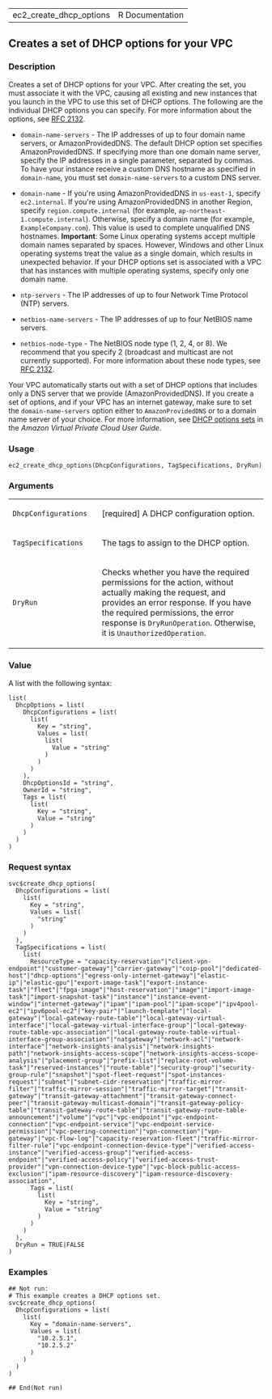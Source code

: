 <table style="width: 100%;">
<tbody>
<tr class="odd">
<td>ec2_create_dhcp_options</td>
<td style="text-align: right;">R Documentation</td>
</tr>
</tbody>
</table>

## Creates a set of DHCP options for your VPC

### Description

Creates a set of DHCP options for your VPC. After creating the set, you
must associate it with the VPC, causing all existing and new instances
that you launch in the VPC to use this set of DHCP options. The
following are the individual DHCP options you can specify. For more
information about the options, see [RFC
2132](https://www.ietf.org/rfc/rfc2132.txt).

-   `domain-name-servers` - The IP addresses of up to four domain name
    servers, or AmazonProvidedDNS. The default DHCP option set specifies
    AmazonProvidedDNS. If specifying more than one domain name server,
    specify the IP addresses in a single parameter, separated by commas.
    To have your instance receive a custom DNS hostname as specified in
    `domain-name`, you must set `domain-name-servers` to a custom DNS
    server.

-   `domain-name` - If you're using AmazonProvidedDNS in `us-east-1`,
    specify `ec2.internal`. If you're using AmazonProvidedDNS in another
    Region, specify `region.compute.internal` (for example,
    `⁠ap-northeast-1.compute.internal⁠`). Otherwise, specify a domain name
    (for example, `ExampleCompany.com`). This value is used to complete
    unqualified DNS hostnames. **Important**: Some Linux operating
    systems accept multiple domain names separated by spaces. However,
    Windows and other Linux operating systems treat the value as a
    single domain, which results in unexpected behavior. If your DHCP
    options set is associated with a VPC that has instances with
    multiple operating systems, specify only one domain name.

-   `ntp-servers` - The IP addresses of up to four Network Time Protocol
    (NTP) servers.

-   `netbios-name-servers` - The IP addresses of up to four NetBIOS name
    servers.

-   `netbios-node-type` - The NetBIOS node type (1, 2, 4, or 8). We
    recommend that you specify 2 (broadcast and multicast are not
    currently supported). For more information about these node types,
    see [RFC 2132](https://www.ietf.org/rfc/rfc2132.txt).

Your VPC automatically starts out with a set of DHCP options that
includes only a DNS server that we provide (AmazonProvidedDNS). If you
create a set of options, and if your VPC has an internet gateway, make
sure to set the `domain-name-servers` option either to
`AmazonProvidedDNS` or to a domain name server of your choice. For more
information, see [DHCP options
sets](https://docs.aws.amazon.com/vpc/latest/userguide/VPC_DHCP_Options.html)
in the *Amazon Virtual Private Cloud User Guide*.

### Usage

    ec2_create_dhcp_options(DhcpConfigurations, TagSpecifications, DryRun)

### Arguments

<table>
<colgroup>
<col style="width: 35%" />
<col style="width: 65%" />
</colgroup>
<tbody>
<tr class="odd">
<td><code
id="ec2_create_dhcp_options_:_DhcpConfigurations">DhcpConfigurations</code></td>
<td><p>[required] A DHCP configuration option.</p></td>
</tr>
<tr class="even">
<td><code
id="ec2_create_dhcp_options_:_TagSpecifications">TagSpecifications</code></td>
<td><p>The tags to assign to the DHCP option.</p></td>
</tr>
<tr class="odd">
<td><code id="ec2_create_dhcp_options_:_DryRun">DryRun</code></td>
<td><p>Checks whether you have the required permissions for the action,
without actually making the request, and provides an error response. If
you have the required permissions, the error response is
<code>DryRunOperation</code>. Otherwise, it is
<code>UnauthorizedOperation</code>.</p></td>
</tr>
</tbody>
</table>

### Value

A list with the following syntax:

    list(
      DhcpOptions = list(
        DhcpConfigurations = list(
          list(
            Key = "string",
            Values = list(
              list(
                Value = "string"
              )
            )
          )
        ),
        DhcpOptionsId = "string",
        OwnerId = "string",
        Tags = list(
          list(
            Key = "string",
            Value = "string"
          )
        )
      )
    )

### Request syntax

    svc$create_dhcp_options(
      DhcpConfigurations = list(
        list(
          Key = "string",
          Values = list(
            "string"
          )
        )
      ),
      TagSpecifications = list(
        list(
          ResourceType = "capacity-reservation"|"client-vpn-endpoint"|"customer-gateway"|"carrier-gateway"|"coip-pool"|"dedicated-host"|"dhcp-options"|"egress-only-internet-gateway"|"elastic-ip"|"elastic-gpu"|"export-image-task"|"export-instance-task"|"fleet"|"fpga-image"|"host-reservation"|"image"|"import-image-task"|"import-snapshot-task"|"instance"|"instance-event-window"|"internet-gateway"|"ipam"|"ipam-pool"|"ipam-scope"|"ipv4pool-ec2"|"ipv6pool-ec2"|"key-pair"|"launch-template"|"local-gateway"|"local-gateway-route-table"|"local-gateway-virtual-interface"|"local-gateway-virtual-interface-group"|"local-gateway-route-table-vpc-association"|"local-gateway-route-table-virtual-interface-group-association"|"natgateway"|"network-acl"|"network-interface"|"network-insights-analysis"|"network-insights-path"|"network-insights-access-scope"|"network-insights-access-scope-analysis"|"placement-group"|"prefix-list"|"replace-root-volume-task"|"reserved-instances"|"route-table"|"security-group"|"security-group-rule"|"snapshot"|"spot-fleet-request"|"spot-instances-request"|"subnet"|"subnet-cidr-reservation"|"traffic-mirror-filter"|"traffic-mirror-session"|"traffic-mirror-target"|"transit-gateway"|"transit-gateway-attachment"|"transit-gateway-connect-peer"|"transit-gateway-multicast-domain"|"transit-gateway-policy-table"|"transit-gateway-route-table"|"transit-gateway-route-table-announcement"|"volume"|"vpc"|"vpc-endpoint"|"vpc-endpoint-connection"|"vpc-endpoint-service"|"vpc-endpoint-service-permission"|"vpc-peering-connection"|"vpn-connection"|"vpn-gateway"|"vpc-flow-log"|"capacity-reservation-fleet"|"traffic-mirror-filter-rule"|"vpc-endpoint-connection-device-type"|"verified-access-instance"|"verified-access-group"|"verified-access-endpoint"|"verified-access-policy"|"verified-access-trust-provider"|"vpn-connection-device-type"|"vpc-block-public-access-exclusion"|"ipam-resource-discovery"|"ipam-resource-discovery-association",
          Tags = list(
            list(
              Key = "string",
              Value = "string"
            )
          )
        )
      ),
      DryRun = TRUE|FALSE
    )

### Examples

    ## Not run: 
    # This example creates a DHCP options set.
    svc$create_dhcp_options(
      DhcpConfigurations = list(
        list(
          Key = "domain-name-servers",
          Values = list(
            "10.2.5.1",
            "10.2.5.2"
          )
        )
      )
    )

    ## End(Not run)
